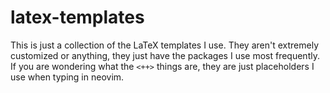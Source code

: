 # latex-templates
This is just a collection of the LaTeX templates I use. They aren't extremely
customized or anything, they just have the packages I use most frequently. If
you are wondering what the `<++>` things are, they are just placeholders I use
when typing in neovim.
